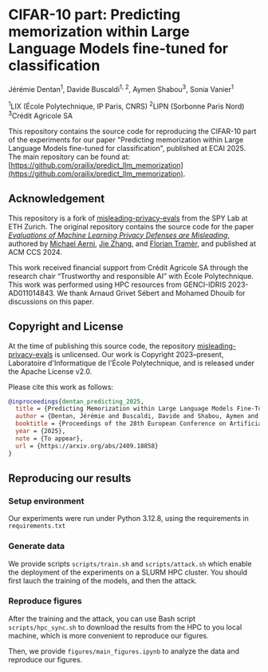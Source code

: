 # CIFAR-10 part: Predicting memorization within Large Language Models fine-tuned for classification

Jérémie Dentan<sup>1</sup>, Davide Buscaldi<sup>1, 2</sup>, Aymen Shabou<sup>3</sup>, Sonia Vanier<sup>1</sup>

<sup>1</sup>LIX (École Polytechnique, IP Paris, CNRS) <sup>2</sup>LIPN (Sorbonne Paris Nord) <sup>3</sup>Crédit Agricole SA

This repository contains the source code for reproducing the CIFAR-10 part of the experiments for our paper "Predicting memorization within Large Language Models fine-tuned for classification", published at ECAI 2025. The main repository can be found at: [https://github.com/orailix/predict_llm_memorization](https://github.com/orailix/predict_llm_memorization).

## Acknowledgement

This repository is a fork of [misleading-privacy-evals](https://github.com/ethz-spylab/misleading-privacy-evals) from the SPY Lab at ETH Zurich. The original repository contains the source code for the paper [*Evaluations of Machine Learning Privacy Defenses are Misleading*](https://arxiv.org/abs/2404.17399), authored by [Michael Aerni](https://www.michaelaerni.com/), [Jie Zhang](https://zj-jayzhang.github.io/), and [Florian Tramèr](https://floriantramer.com/), and published at ACM CCS 2024.

This work received financial support from Crédit Agricole SA through the research chair “Trustworthy and responsible AI” with École Polytechnique. This work was performed using HPC resources from GENCI-IDRIS 2023-AD011014843. We thank Arnaud Grivet Sébert and Mohamed Dhouib for discussions on this paper.

## Copyright and License

At the time of publishing this source code, the repository [misleading-privacy-evals](https://github.com/ethz-spylab/misleading-privacy-evals) is unlicensed. Our work is Copyright 2023–present, Laboratoire d'Informatique de l'École Polytechnique, and is released under the Apache License v2.0.

Please cite this work as follows:

```bibtex
@inproceedings{dentan_predicting_2025,
  title = {Predicting Memorization within Large Language Models Fine-Tuned for Classification},
  author = {Dentan, Jérémie and Buscaldi, Davide and Shabou, Aymen and Vanier, Sonia},
  booktitle = {Proceedings of the 28th European Conference on Artificial Intelligence (ECAI 2025)},
  year = {2025},
  note = {To appear},
  url = {https://arxiv.org/abs/2409.18858}
}
```

## Reproducing our results

### Setup environment

Our experiments were run under Python 3.12.8, using the requirements in `requirements.txt`

### Generate data

We provide scripts `scripts/train.sh` and `scripts/attack.sh` which enable the deployment of the experiments on a SLURM HPC cluster. You should first lauch the training of the models, and then the attack.

### Reproduce figures

After the training and the attack, you can use Bash script `scripts/hpc_sync.sh` to download the results from the HPC to you local machine, which is more convenient to reproduce our figures.

Then, we provide `figures/main_figures.ipynb` to analyze the data and reproduce our figures.
